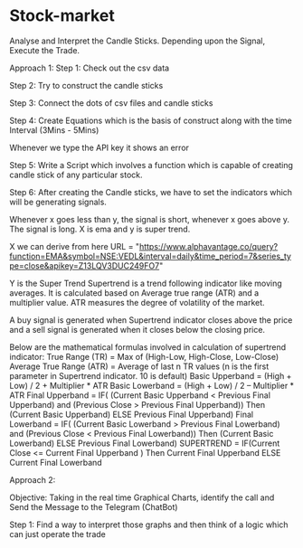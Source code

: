 # Stock-market
Analyse and Interpret the Candle Sticks. Depending upon the Signal, Execute the Trade.


Approach 1:
Step 1: Check out the csv data

Step 2: Try to construct the candle sticks

Step 3: Connect the dots of csv files and candle sticks

Step 4: Create Equations which is the basis of construct along with the time Interval (3Mins - 5Mins)

Whenever we type the API key it shows an error 



Step 5: Write a Script which involves a function which is capable of creating candle stick of any particular stock.

Step 6: After creating the Candle sticks, we have to set the indicators which will be generating signals.

Whenever x goes less than y, the signal is short, whenever x goes above y. The signal is long. X is ema and y is super trend. 

X we can derive from here URL = "https://www.alphavantage.co/query?function=EMA&symbol=NSE:VEDL&interval=daily&time_period=7&series_type=close&apikey=Z13LQV3DUC249FO7"

Y is the Super Trend Supertrend is a trend following indicator like moving averages. It is calculated based on Average true range (ATR) and a multiplier value. ATR measures the degree of volatility of the market.

A buy signal is generated when Supertrend indicator closes above the price and a sell signal is generated when it closes below the closing price.

Below are the mathematical formulas involved in calculation of supertrend indicator:
True Range (TR) = Max of (High-Low, High-Close, Low-Close)
Average True Range (ATR) = Average of last n TR values (n is the first parameter in Supertrend indicator. 10 is default)
Basic Upperband  =  (High + Low) / 2 + Multiplier * ATR
Basic Lowerband =  (High + Low) / 2 – Multiplier * ATR
Final Upperband = IF( (Current Basic Upperband  < Previous Final Upperband) and (Previous Close > Previous Final Upperband)) Then (Current Basic Upperband) ELSE Previous Final Upperband)
Final Lowerband = IF( (Current Basic Lowerband  > Previous Final Lowerband) and (Previous Close < Previous Final Lowerband)) Then (Current Basic Lowerband) ELSE Previous Final Lowerband)
SUPERTREND = IF(Current Close <= Current Final Upperband ) Then Current Final Upperband ELSE Current  Final Lowerband


Approach 2:

Objective: Taking in the real time Graphical Charts, identify the call and Send the Message to the Telegram (ChatBot)


Step 1: Find a way to interpret those graphs and then think of a logic which can just operate the trade

